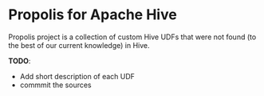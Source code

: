 # Propolis for Apache Hive

Propolis project is a collection of custom Hive UDFs that were not found (to the best of our current knowledge) in Hive.

__TODO__:
 * Add short description of each UDF
 * commmit the sources
